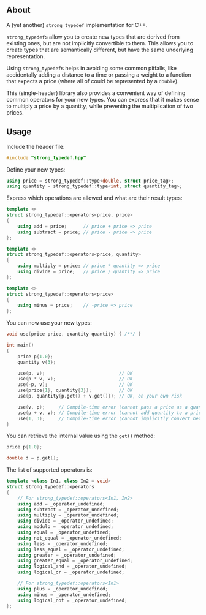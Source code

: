 ## About

A (yet another) `strong_typedef` implementation for C++.

`strong_typedef`s allow you to create new types that are derived from existing ones, but are not implicitly convertible to them. This allows you to create types that are semantically different, but have the same underlying representation.

Using `strong_typedef`s helps in avoiding some common pitfalls, like accidentally adding a distance to a time or passing a weight to a function that expects a price (where all of could be represented by a `double`).

This (single-header) library also provides a convenient way of defining common operators for your new types. You can express that it makes sense to multiply a price by a quantity, while preventing the multiplication of two prices.

## Usage

Include the header file:

```cpp
#include "strong_typedef.hpp"
```

Define your new types:

```cpp
using price = strong_typedef::type<double, struct price_tag>;
using quantity = strong_typedef::type<int, struct quantity_tag>;
```

Express which operations are allowed and what are their result types:

```cpp
template <>
struct strong_typedef::operators<price, price>
{
    using add = price;      // price + price => price
    using subtract = price; // price - price => price
};

template <>
struct strong_typedef::operators<price, quantity>
{
    using multiply = price; // price * quantity => price
    using divide = price;   // price / quantity => price
};

template <>
struct strong_typedef::operators<price>
{
    using minus = price;    // -price => price
};
```

You can now use your new types:

```cpp
void use(price price, quantity quantity) { /**/ }

int main()
{
    price p{1.0};
    quantity v{3};

    use(p, v);                           // OK
    use(p * v, v);                       // OK
    use(-p, v);                          // OK
    use(price{1}, quantity{3});          // OK
    use(p, quantity{p.get() + v.get()}); // OK, on your own risk

    use(v, p);     // Compile-time error (cannot pass a price as a quantity and vice versa)
    use(p + v, v); // Compile-time error (cannot add quantity to a price)
    use(1, 3);     // Compile-time error (cannot implicitly convert between a number and price/quantity)
}
```

You can retrieve the internal value using the `get()` method:

```cpp
price p{1.0};

double d = p.get();
```

The list of supported operators is:

```cpp
template <class In1, class In2 = void>
struct strong_typedef::operators
{
    // For strong_typedef::operators<In1, In2>
    using add = _operator_undefined;
    using subtract = _operator_undefined;
    using multiply = _operator_undefined;
    using divide = _operator_undefined;
    using modulo = _operator_undefined;
    using equal = _operator_undefined;
    using not_equal = _operator_undefined;
    using less = _operator_undefined;
    using less_equal = _operator_undefined;
    using greater = _operator_undefined;
    using greater_equal = _operator_undefined;
    using logical_and = _operator_undefined;
    using logical_or = _operator_undefined;

    // For strong_typedef::operators<In1>
    using plus = _operator_undefined;
    using minus = _operator_undefined;
    using logical_not = _operator_undefined;
};
```
